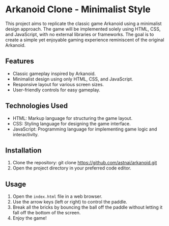 # Arkanoid Clone - Minimalist Style

This project aims to replicate the classic game Arkanoid using a minimalist design approach. The game will be implemented solely using HTML, CSS, and JavaScript, with no external libraries or frameworks. The goal is to create a simple yet enjoyable gaming experience reminiscent of the original Arkanoid.

## Features
- Classic gameplay inspired by Arkanoid.
- Minimalist design using only HTML, CSS, and JavaScript.
- Responsive layout for various screen sizes.
- User-friendly controls for easy gameplay.

## Technologies Used
- HTML: Markup language for structuring the game layout.
- CSS: Styling language for designing the game interface.
- JavaScript: Programming language for implementing game logic and interactivity.

## Installation
1. Clone the repository:
git clone https://github.com/astnai/arkanoid.git
2. Open the project directory in your preferred code editor.

## Usage
1. Open the `index.html` file in a web browser.
2. Use the arrow keys (left or right) to control the paddle.
3. Break all the bricks by bouncing the ball off the paddle without letting it fall off the bottom of the screen.
4. Enjoy the game!
